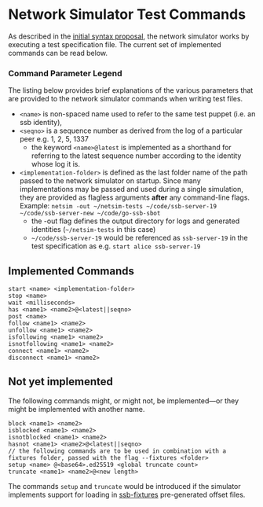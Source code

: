 # Network Simulator Test Commands
As described in the [initial syntax proposal](./domain-specific-language.md), the network
simulator works by executing a test specification file. The current set of implemented commands
can be read below.

### Command Parameter Legend
The listing below provides brief explanations of the various parameters that are provided to
the network simulator commands when writing test files.

* `<name>` is non-spaced name used to refer to the same test puppet (i.e. an ssb identity),
* `<seqno>` is a sequence number as derived from the log of a particular peer e.g. 1, 2, 5, 1337
    * the keyword `<name>@latest` is implemented as a shorthand for referring to the latest
      sequence number according to the identity whose log it is.
* `<implementation-folder>` is defined as the last folder name of the path passed to the
  network simulator on startup. Since many implementations may be passed and used during a
  single simulation, they are provided as flagless arguments **after** any command-line flags.
  Example: `netsim -out ~/netsim-tests ~/code/ssb-server-19 ~/code/ssb-server-new ~/code/go-ssb-sbot`
    * the -out flag defines the output directory for logs and generated identities (`~/netsim-tests` in this case)
    * `~/code/ssb-server-19` would be referenced as `ssb-server-19` in the test specification
      as e.g. `start alice ssb-server-19`

## Implemented Commands
```
start <name> <implementation-folder>
stop <name>
wait <milliseconds>
has <name1> <name2>@<latest||seqno>
post <name>
follow <name1> <name2>
unfollow <name1> <name2>
isfollowing <name1> <name2>
isnotfollowing <name1> <name2>
connect <name1> <name2>
disconnect <name1> <name2>
```

## Not yet implemented
The following commands might, or might not, be implemented—or they might be implemented with another name.

```
block <name1> <name2>
isblocked <name1> <name2>
isnotblocked <name1> <name2>
hasnot <name1> <name2>@<latest||seqno>
// the following commands are to be used in combination with a fixtures folder, passed with the flag --fixtures <folder>
setup <name> @<base64>.ed25519 <global truncate count>
truncate <name1> <name2>@<new length>
```

The commands `setup` and `truncate` would be introduced if the simulator implements
support for loading in [ssb-fixtures](https://github.com/ssb-ngi-pointer/ssb-fixtures) pre-generated offset files.
